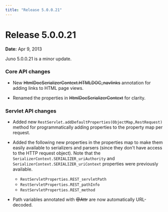 ```yaml
---
title: "Release 5.0.0.21"
---
```


# Release 5.0.0.21

**Date:** Apr 9, 2013

Juno 5.0.0.21 is a minor update.

### Core API changes

- New ~~HtmlDocSerializerContext.HTMLDOC_navlinks~~ annotation for adding links to HTML page views.

- Renamed the properties in  ~~HtmlDocSerializerContext~~ for clarity.

### Servlet API changes

- Added new `RestServlet.addDefaultProperties(ObjectMap,RestRequest)` method for programmatically adding properties to
  the property map per request.

- Added the following new properties in the properties map to make them easily available to serializers and parsers
  (since they don't have access to the HTTP request object).
  Note that the `SerializerContext.SERIALIZER_uriAuthority` and `SerializerContext.SERIALIZER_uriContext` properties
  were previously available.
  - `RestServletProperties.REST_servletPath`
  - `RestServletProperties.REST_pathInfo`
  - `RestServletProperties.REST_method`

- Path variables annotated with ~~@Attr~~ are now automatically URL-decoded.